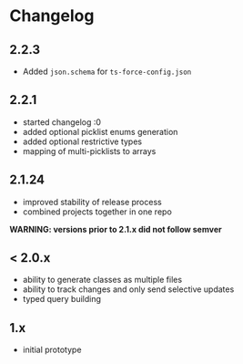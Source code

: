 # Changelog

## 2.2.3

- Added `json.schema` for `ts-force-config.json`

## 2.2.1

- started changelog :0
- added optional picklist enums generation
- added optional restrictive types
- mapping of multi-picklists to arrays

## 2.1.24

- improved stability of release process
- combined projects together in one repo

**WARNING: versions prior to 2.1.x did not follow semver**

## < 2.0.x

- ability to generate classes as multiple files
- ability to track changes and only send selective updates
- typed query building

## 1.x

- initial prototype